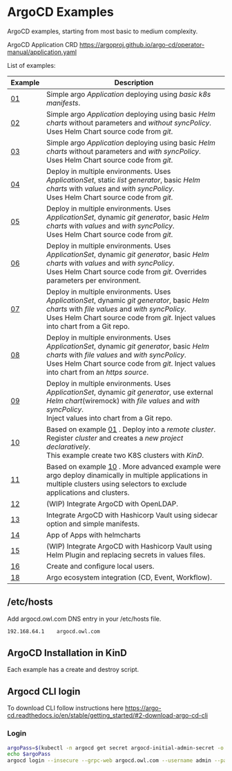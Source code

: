 # ArgoCD Examples 

ArgoCD examples, starting from most basic to medium complexity.

ArgoCD Application CRD https://argoproj.github.io/argo-cd/operator-manual/application.yaml

List of examples:

| Example | Description                                            |
|-----|--------------------------------------------------------|
| [01](./example-01/readme.md) | Simple argo *Application* deploying using *basic k8s manifests*.               |
| [02](./example-02/readme.md) | Simple argo *Application* deploying using basic *Helm charts* without parameters and *without syncPolicy*. <br/>Uses Helm Chart source code from *git*.              |
| [03](./example-03/readme.md) | Simple argo *Application* deploying using basic *Helm charts* without parameters and *with syncPolicy*. <br/>Uses Helm Chart source code from *git*.    |
| [04](./example-04/readme.md) | Deploy in multiple environments. Uses *ApplicationSet*, static *list generator*, basic *Helm charts* with *values* and *with syncPolicy*. <br/>Uses Helm Chart source code from *git*.   |
| [05](./example-05/readme.md) | Deploy in multiple environments. Uses *ApplicationSet*, dynamic *git generator*, basic *Helm charts* with *values* and *with syncPolicy*. <br/>Uses Helm Chart source code from *git*.   |
| [06](./example-06/readme.md) | Deploy in multiple environments. Uses *ApplicationSet*, dynamic *git generator*, basic *Helm charts* with *values* and *with syncPolicy*. <br/>Uses Helm Chart source code from *git*. Overrides parameters per environment.   |
| [07](./example-07/readme.md) | Deploy in multiple environments. Uses *ApplicationSet*, dynamic *git generator*, basic *Helm charts* with *file values* and *with syncPolicy*. <br/>Uses Helm Chart source code from *git*. Inject values into chart from a Git repo.  |
| [08](./example-08/readme.md) | Deploy in multiple environments. Uses *ApplicationSet*, dynamic *git generator*, basic *Helm charts* with *file values* and *with syncPolicy*. <br/>Uses Helm Chart source code from *git*. Inject values into chart from an *https source*.   |
| [09](./example-09/readme.md) | Deploy in multiple environments. Uses *ApplicationSet*, dynamic *git generator*, use external *Helm chart*(wiremock) with *file values* and *with syncPolicy*. <br/>Inject values into chart from a Git repo.   |
| [10](./example-10/readme.md) | Based on example [01](./example-01/readme.md) . Deploy into a *remote cluster*. Register *cluster* and creates a *new project declaratively*. <br/>This example create two K8S clusters with *KinD*.  |
| [11](./example-11/readme.md) | Based on example [10](./example-10/readme.md) . More advanced example were argo deploy dinamically in multiple applications in multiple clusters using selectors to exclude applications and clusters.  |
| [12](./example-12/readme.md) | (WIP) Integrate ArgoCD with OpenLDAP.  |
| [13](./example-13/readme.md) | Integrate ArgoCD with Hashicorp Vault using sidecar option and simple manifests.  |
| [14](./example-14/readme.md) | App of Apps with helmcharts  |
| [15](./example-15/readme.md) | (WIP) Integrate ArgoCD with Hashicorp Vault using Helm Plugin and replacing secrets in values files.  |
| [16](./example-16/readme.md) | Create and configure local users.  |
| [18](./example-18/readme.md) | Argo ecosystem integration (CD, Event, Workflow). |


## /etc/hosts
Add argocd.owl.com DNS entry in your /etc/hosts file.

```bash
192.168.64.1    argocd.owl.com
```

## ArgoCD Installation in KinD

Each example has a create and destroy script.

## Argocd CLI login

To download CLI follow instructions here https://argo-cd.readthedocs.io/en/stable/getting_started/#2-download-argo-cd-cli


### Login

```bash
argoPass=$(kubectl -n argocd get secret argocd-initial-admin-secret -o jsonpath="{.data.password}" | base64 -d)
echo $argoPass
argocd login --insecure --grpc-web argocd.owl.com --username admin --password $argoPass 
```

